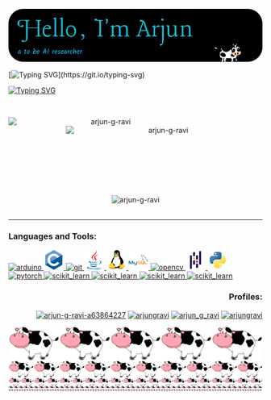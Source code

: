 ![MasterHead](https://raw.githubusercontent.com/Arjun-G-Ravi/Arjun-G-Ravi/main/new_image.png)

[![Typing SVG](https://readme-typing-svg.demolab.com?font=Fira+Code&size=25&duration=3000&pause=100000&center=false&vCenter=true&width=900&height=50&lines=I'm+in+love+with+.+.+.)](https://git.io/typing-svg)

[![Typing SVG](https://readme-typing-svg.demolab.com?font=Fira+Code&size=40&duration=3000&pause=1000&center=true&vCenter=true&width=900&height=50&lines=Artificial+Intelligence;Machine+Learning;Deep+Learning;Reinforcement+Learning;AI+Alignment;Coding;Robotics;Running)](https://git.io/typing-svg)

<br>
<p align=center>
  <div align=center>
    <a  title="Go to Source">
      <img align="left" width=390 src="https://github-readme-streak-stats.herokuapp.com/?user=arjun-g-ravi&theme=react" alt="arjun-g-ravi" />
    </a>
    <a  title="Go to Source">
      <img align="right" width=390 src="https://github-readme-stats.vercel.app/api?username=arjun-g-ravi&show_icons=true&theme=react&locale=en&include_all_commits=true" alt="arjun-g-ravi" />
    </a>
  </div>
  <br><br><br><br><br><br><br><br><br>
  <div align=center>
    <a>
      <img width=325 align="center" src="https://github-readme-stats.vercel.app/api/top-langs?username=arjun-g-ravi&show_icons=true&locale=en&theme=react" alt="arjun-g-ravi" />
    </a>
  </div>
  <br>
</p>
<hr>


<h3 align="left">Languages and Tools:</h3>
<p align="left"> 
<a href="https://www.arduino.cc/" target="_blank" rel="noreferrer"> <img src="https://cdn.worldvectorlogo.com/logos/arduino-1.svg" alt="arduino" width="40" height="40"/> </a> 
<a href="https://www.cprogramming.com/" target="_blank" rel="noreferrer"> <img src="https://raw.githubusercontent.com/devicons/devicon/master/icons/c/c-original.svg" alt="c" width="40" height="40"/> </a> 
  <a href="https://git-scm.com/" target="_blank" rel="noreferrer"> <img src="https://www.vectorlogo.zone/logos/git-scm/git-scm-icon.svg" alt="git" width="40" height="40"/> </a> 
  <a href="https://www.java.com" target="_blank" rel="noreferrer"> <img src="https://raw.githubusercontent.com/devicons/devicon/master/icons/java/java-original.svg" alt="java" width="40" height="40"/> </a> 
  <a href="https://www.linux.org/" target="_blank" rel="noreferrer"> <img src="https://raw.githubusercontent.com/devicons/devicon/master/icons/linux/linux-original.svg" alt="linux" width="40" height="40"/> </a> 
  <a href="https://www.mysql.com/" target="_blank" rel="noreferrer"> <img src="https://raw.githubusercontent.com/devicons/devicon/master/icons/mysql/mysql-original-wordmark.svg" alt="mysql" width="40" height="40"/> </a> 
<a href="https://opencv.org/" target="_blank" rel="noreferrer"> <img src="https://www.vectorlogo.zone/logos/opencv/opencv-icon.svg" alt="opencv" width="40" height="40"/> </a> 
<a href="https://pandas.pydata.org/" target="_blank" rel="noreferrer"> <img src="https://raw.githubusercontent.com/devicons/devicon/2ae2a900d2f041da66e950e4d48052658d850630/icons/pandas/pandas-original.svg" alt="pandas" width="40" height="40"/> </a> 
  <a href="https://www.python.org" target="_blank" rel="noreferrer"> <img src="https://raw.githubusercontent.com/devicons/devicon/master/icons/python/python-original.svg" alt="python" width="40" height="40"/> </a> 
  <a href="https://pytorch.org/" target="_blank" rel="noreferrer"> <img src="https://www.vectorlogo.zone/logos/pytorch/pytorch-icon.svg" alt="pytorch" width="40" height="40"/> </a> 
  <a href="https://scikit-learn.org/" target="_blank" rel="noreferrer"> <img src="https://upload.wikimedia.org/wikipedia/commons/0/05/Scikit_learn_logo_small.svg" alt="scikit_learn" width="40" height="40"/> </a>
<a href="https://scikit-learn.org/" target="_blank" rel="noreferrer"> <img src="https://upload.wikimedia.org/wikipedia/commons/0/05/Scikit_learn_logo_small.svg" alt="scikit_learn" width="40" height="40"/> </a> 
<a href="https://scikit-learn.org/" target="_blank" rel="noreferrer"> <img src="https://upload.wikimedia.org/wikipedia/commons/0/05/Scikit_learn_logo_small.svg" alt="scikit_learn" width="40" height="40"/> </a> 
<a href="https://scikit-learn.org/" target="_blank" rel="noreferrer"> <img src="https://upload.wikimedia.org/wikipedia/commons/0/05/Scikit_learn_logo_small.svg" alt="scikit_learn" width="40" height="40"/> </a> </p>

<h3 align="right">Profiles:</h3>
<p align="right">
<a href="https://linkedin.com/in/arjun-g-ravi-a63864227" target="blank"><img align="center" src="https://raw.githubusercontent.com/rahuldkjain/github-profile-readme-generator/master/src/images/icons/Social/linked-in-alt.svg" alt="arjun-g-ravi-a63864227" height="30" width="40" /></a>
<a href="https://kaggle.com/arjungravi" target="blank"><img align="center" src="https://raw.githubusercontent.com/rahuldkjain/github-profile-readme-generator/master/src/images/icons/Social/kaggle.svg" alt="arjungravi" height="30" width="40" /></a>
<a href="https://www.leetcode.com/arjun_g_ravi" target="blank"><img align="center" src="https://raw.githubusercontent.com/rahuldkjain/github-profile-readme-generator/master/src/images/icons/Social/leet-code.svg" alt="arjun_g_ravi" height="30" width="40" /></a>
<a href="https://huggingface.co/Arjun-G-Ravi" target="blank"><img align="center" src="https://huggingface.co/front/assets/huggingface_logo-noborder.svg" alt="arjungravi" height="30" width="35" /></a>
</p>



<!-- Cows -->
<img align="left" src="https://github.com/Arjun-G-Ravi/Arjun-G-Ravi/blob/main/Za9e.gif" alt="Metrics" width="20%">
<img align="left" src="https://github.com/Arjun-G-Ravi/Arjun-G-Ravi/blob/main/Za9e.gif" alt="Metrics" width="20%">
<img align="left" src="https://github.com/Arjun-G-Ravi/Arjun-G-Ravi/blob/main/Za9e.gif" alt="Metrics" width="20%">
<img align="left" src="https://github.com/Arjun-G-Ravi/Arjun-G-Ravi/blob/main/Za9e.gif" alt="Metrics" width="20%">
<img align="left" src="https://github.com/Arjun-G-Ravi/Arjun-G-Ravi/blob/main/Za9e.gif" alt="Metrics" width="20%">

<img align="left" src="https://github.com/Arjun-G-Ravi/Arjun-G-Ravi/blob/main/Za9e.gif" alt="Metrics" width="10%">
<img align="left" src="https://github.com/Arjun-G-Ravi/Arjun-G-Ravi/blob/main/Za9e.gif" alt="Metrics" width="10%">
<img align="left" src="https://github.com/Arjun-G-Ravi/Arjun-G-Ravi/blob/main/Za9e.gif" alt="Metrics" width="10%">
<img align="left" src="https://github.com/Arjun-G-Ravi/Arjun-G-Ravi/blob/main/Za9e.gif" alt="Metrics" width="10%">
<img align="left" src="https://github.com/Arjun-G-Ravi/Arjun-G-Ravi/blob/main/Za9e.gif" alt="Metrics" width="10%">
<img align="left" src="https://github.com/Arjun-G-Ravi/Arjun-G-Ravi/blob/main/Za9e.gif" alt="Metrics" width="10%">
<img align="left" src="https://github.com/Arjun-G-Ravi/Arjun-G-Ravi/blob/main/Za9e.gif" alt="Metrics" width="10%">
<img align="left" src="https://github.com/Arjun-G-Ravi/Arjun-G-Ravi/blob/main/Za9e.gif" alt="Metrics" width="10%">
<img align="left" src="https://github.com/Arjun-G-Ravi/Arjun-G-Ravi/blob/main/Za9e.gif" alt="Metrics" width="10%">
<img align="left" src="https://github.com/Arjun-G-Ravi/Arjun-G-Ravi/blob/main/Za9e.gif" alt="Metrics" width="10%">

<img align="left" src="https://github.com/Arjun-G-Ravi/Arjun-G-Ravi/blob/main/Za9e.gif" alt="Metrics" width="5%">
<img align="left" src="https://github.com/Arjun-G-Ravi/Arjun-G-Ravi/blob/main/Za9e.gif" alt="Metrics" width="5%">
<img align="left" src="https://github.com/Arjun-G-Ravi/Arjun-G-Ravi/blob/main/Za9e.gif" alt="Metrics" width="5%">
<img align="left" src="https://github.com/Arjun-G-Ravi/Arjun-G-Ravi/blob/main/Za9e.gif" alt="Metrics" width="5%">
<img align="left" src="https://github.com/Arjun-G-Ravi/Arjun-G-Ravi/blob/main/Za9e.gif" alt="Metrics" width="5%">
<img align="left" src="https://github.com/Arjun-G-Ravi/Arjun-G-Ravi/blob/main/Za9e.gif" alt="Metrics" width="5%">
<img align="left" src="https://github.com/Arjun-G-Ravi/Arjun-G-Ravi/blob/main/Za9e.gif" alt="Metrics" width="5%">
<img align="left" src="https://github.com/Arjun-G-Ravi/Arjun-G-Ravi/blob/main/Za9e.gif" alt="Metrics" width="5%">
<img align="left" src="https://github.com/Arjun-G-Ravi/Arjun-G-Ravi/blob/main/Za9e.gif" alt="Metrics" width="5%">
<img align="left" src="https://github.com/Arjun-G-Ravi/Arjun-G-Ravi/blob/main/Za9e.gif" alt="Metrics" width="5%">
<img align="left" src="https://github.com/Arjun-G-Ravi/Arjun-G-Ravi/blob/main/Za9e.gif" alt="Metrics" width="5%">
<img align="left" src="https://github.com/Arjun-G-Ravi/Arjun-G-Ravi/blob/main/Za9e.gif" alt="Metrics" width="5%">
<img align="left" src="https://github.com/Arjun-G-Ravi/Arjun-G-Ravi/blob/main/Za9e.gif" alt="Metrics" width="5%">
<img align="left" src="https://github.com/Arjun-G-Ravi/Arjun-G-Ravi/blob/main/Za9e.gif" alt="Metrics" width="5%">
<img align="left" src="https://github.com/Arjun-G-Ravi/Arjun-G-Ravi/blob/main/Za9e.gif" alt="Metrics" width="5%">
<img align="left" src="https://github.com/Arjun-G-Ravi/Arjun-G-Ravi/blob/main/Za9e.gif" alt="Metrics" width="5%">
<img align="left" src="https://github.com/Arjun-G-Ravi/Arjun-G-Ravi/blob/main/Za9e.gif" alt="Metrics" width="5%">
<img align="left" src="https://github.com/Arjun-G-Ravi/Arjun-G-Ravi/blob/main/Za9e.gif" alt="Metrics" width="5%">
<img align="left" src="https://github.com/Arjun-G-Ravi/Arjun-G-Ravi/blob/main/Za9e.gif" alt="Metrics" width="5%">
<img align="left" src="https://github.com/Arjun-G-Ravi/Arjun-G-Ravi/blob/main/Za9e.gif" alt="Metrics" width="5%">

<img align="left" src="https://github.com/Arjun-G-Ravi/Arjun-G-Ravi/blob/main/Za9e.gif" alt="Metrics" width="2%">
<img align="left" src="https://github.com/Arjun-G-Ravi/Arjun-G-Ravi/blob/main/Za9e.gif" alt="Metrics" width="2%">
<img align="left" src="https://github.com/Arjun-G-Ravi/Arjun-G-Ravi/blob/main/Za9e.gif" alt="Metrics" width="2%">
<img align="left" src="https://github.com/Arjun-G-Ravi/Arjun-G-Ravi/blob/main/Za9e.gif" alt="Metrics" width="2%">
<img align="left" src="https://github.com/Arjun-G-Ravi/Arjun-G-Ravi/blob/main/Za9e.gif" alt="Metrics" width="2%">
<img align="left" src="https://github.com/Arjun-G-Ravi/Arjun-G-Ravi/blob/main/Za9e.gif" alt="Metrics" width="2%">
<img align="left" src="https://github.com/Arjun-G-Ravi/Arjun-G-Ravi/blob/main/Za9e.gif" alt="Metrics" width="2%">
<img align="left" src="https://github.com/Arjun-G-Ravi/Arjun-G-Ravi/blob/main/Za9e.gif" alt="Metrics" width="2%">
<img align="left" src="https://github.com/Arjun-G-Ravi/Arjun-G-Ravi/blob/main/Za9e.gif" alt="Metrics" width="2%">
<img align="left" src="https://github.com/Arjun-G-Ravi/Arjun-G-Ravi/blob/main/Za9e.gif" alt="Metrics" width="2%">
<img align="left" src="https://github.com/Arjun-G-Ravi/Arjun-G-Ravi/blob/main/Za9e.gif" alt="Metrics" width="2%">
<img align="left" src="https://github.com/Arjun-G-Ravi/Arjun-G-Ravi/blob/main/Za9e.gif" alt="Metrics" width="2%">
<img align="left" src="https://github.com/Arjun-G-Ravi/Arjun-G-Ravi/blob/main/Za9e.gif" alt="Metrics" width="2%">
<img align="left" src="https://github.com/Arjun-G-Ravi/Arjun-G-Ravi/blob/main/Za9e.gif" alt="Metrics" width="2%">
<img align="left" src="https://github.com/Arjun-G-Ravi/Arjun-G-Ravi/blob/main/Za9e.gif" alt="Metrics" width="2%">
<img align="left" src="https://github.com/Arjun-G-Ravi/Arjun-G-Ravi/blob/main/Za9e.gif" alt="Metrics" width="2%">
<img align="left" src="https://github.com/Arjun-G-Ravi/Arjun-G-Ravi/blob/main/Za9e.gif" alt="Metrics" width="2%">
<img align="left" src="https://github.com/Arjun-G-Ravi/Arjun-G-Ravi/blob/main/Za9e.gif" alt="Metrics" width="2%">
<img align="left" src="https://github.com/Arjun-G-Ravi/Arjun-G-Ravi/blob/main/Za9e.gif" alt="Metrics" width="2%">
<img align="left" src="https://github.com/Arjun-G-Ravi/Arjun-G-Ravi/blob/main/Za9e.gif" alt="Metrics" width="2%">
<img align="left" src="https://github.com/Arjun-G-Ravi/Arjun-G-Ravi/blob/main/Za9e.gif" alt="Metrics" width="2%">
<img align="left" src="https://github.com/Arjun-G-Ravi/Arjun-G-Ravi/blob/main/Za9e.gif" alt="Metrics" width="2%">
<img align="left" src="https://github.com/Arjun-G-Ravi/Arjun-G-Ravi/blob/main/Za9e.gif" alt="Metrics" width="2%">
<img align="left" src="https://github.com/Arjun-G-Ravi/Arjun-G-Ravi/blob/main/Za9e.gif" alt="Metrics" width="2%">
<img align="left" src="https://github.com/Arjun-G-Ravi/Arjun-G-Ravi/blob/main/Za9e.gif" alt="Metrics" width="2%">
<img align="left" src="https://github.com/Arjun-G-Ravi/Arjun-G-Ravi/blob/main/Za9e.gif" alt="Metrics" width="2%">
<img align="left" src="https://github.com/Arjun-G-Ravi/Arjun-G-Ravi/blob/main/Za9e.gif" alt="Metrics" width="2%">
<img align="left" src="https://github.com/Arjun-G-Ravi/Arjun-G-Ravi/blob/main/Za9e.gif" alt="Metrics" width="2%">
<img align="left" src="https://github.com/Arjun-G-Ravi/Arjun-G-Ravi/blob/main/Za9e.gif" alt="Metrics" width="2%">
<img align="left" src="https://github.com/Arjun-G-Ravi/Arjun-G-Ravi/blob/main/Za9e.gif" alt="Metrics" width="2%">
<img align="left" src="https://github.com/Arjun-G-Ravi/Arjun-G-Ravi/blob/main/Za9e.gif" alt="Metrics" width="2%">
<img align="left" src="https://github.com/Arjun-G-Ravi/Arjun-G-Ravi/blob/main/Za9e.gif" alt="Metrics" width="2%">
<img align="left" src="https://github.com/Arjun-G-Ravi/Arjun-G-Ravi/blob/main/Za9e.gif" alt="Metrics" width="2%">
<img align="left" src="https://github.com/Arjun-G-Ravi/Arjun-G-Ravi/blob/main/Za9e.gif" alt="Metrics" width="2%">
<img align="left" src="https://github.com/Arjun-G-Ravi/Arjun-G-Ravi/blob/main/Za9e.gif" alt="Metrics" width="2%">
<img align="left" src="https://github.com/Arjun-G-Ravi/Arjun-G-Ravi/blob/main/Za9e.gif" alt="Metrics" width="2%">
<img align="left" src="https://github.com/Arjun-G-Ravi/Arjun-G-Ravi/blob/main/Za9e.gif" alt="Metrics" width="2%">
<img align="left" src="https://github.com/Arjun-G-Ravi/Arjun-G-Ravi/blob/main/Za9e.gif" alt="Metrics" width="2%">
<img align="left" src="https://github.com/Arjun-G-Ravi/Arjun-G-Ravi/blob/main/Za9e.gif" alt="Metrics" width="2%">
<img align="left" src="https://github.com/Arjun-G-Ravi/Arjun-G-Ravi/blob/main/Za9e.gif" alt="Metrics" width="2%">
<img align="left" src="https://github.com/Arjun-G-Ravi/Arjun-G-Ravi/blob/main/Za9e.gif" alt="Metrics" width="2%">
<img align="left" src="https://github.com/Arjun-G-Ravi/Arjun-G-Ravi/blob/main/Za9e.gif" alt="Metrics" width="2%">
<img align="left" src="https://github.com/Arjun-G-Ravi/Arjun-G-Ravi/blob/main/Za9e.gif" alt="Metrics" width="2%">
<img align="left" src="https://github.com/Arjun-G-Ravi/Arjun-G-Ravi/blob/main/Za9e.gif" alt="Metrics" width="2%">
<img align="left" src="https://github.com/Arjun-G-Ravi/Arjun-G-Ravi/blob/main/Za9e.gif" alt="Metrics" width="2%">
<img align="left" src="https://github.com/Arjun-G-Ravi/Arjun-G-Ravi/blob/main/Za9e.gif" alt="Metrics" width="2%">
<img align="left" src="https://github.com/Arjun-G-Ravi/Arjun-G-Ravi/blob/main/Za9e.gif" alt="Metrics" width="2%">
<img align="left" src="https://github.com/Arjun-G-Ravi/Arjun-G-Ravi/blob/main/Za9e.gif" alt="Metrics" width="2%">
<img align="left" src="https://github.com/Arjun-G-Ravi/Arjun-G-Ravi/blob/main/Za9e.gif" alt="Metrics" width="2%">
<img align="left" src="https://github.com/Arjun-G-Ravi/Arjun-G-Ravi/blob/main/Za9e.gif" alt="Metrics" width="2%">

<img align="left" src="https://github.com/Arjun-G-Ravi/Arjun-G-Ravi/blob/main/Za9e.gif" alt="Metrics" width="1%">
<img align="left" src="https://github.com/Arjun-G-Ravi/Arjun-G-Ravi/blob/main/Za9e.gif" alt="Metrics" width="1%">
<img align="left" src="https://github.com/Arjun-G-Ravi/Arjun-G-Ravi/blob/main/Za9e.gif" alt="Metrics" width="1%">
<img align="left" src="https://github.com/Arjun-G-Ravi/Arjun-G-Ravi/blob/main/Za9e.gif" alt="Metrics" width="1%">
<img align="left" src="https://github.com/Arjun-G-Ravi/Arjun-G-Ravi/blob/main/Za9e.gif" alt="Metrics" width="1%">
<img align="left" src="https://github.com/Arjun-G-Ravi/Arjun-G-Ravi/blob/main/Za9e.gif" alt="Metrics" width="1%">
<img align="left" src="https://github.com/Arjun-G-Ravi/Arjun-G-Ravi/blob/main/Za9e.gif" alt="Metrics" width="1%">
<img align="left" src="https://github.com/Arjun-G-Ravi/Arjun-G-Ravi/blob/main/Za9e.gif" alt="Metrics" width="1%">
<img align="left" src="https://github.com/Arjun-G-Ravi/Arjun-G-Ravi/blob/main/Za9e.gif" alt="Metrics" width="1%">
<img align="left" src="https://github.com/Arjun-G-Ravi/Arjun-G-Ravi/blob/main/Za9e.gif" alt="Metrics" width="1%">
<img align="left" src="https://github.com/Arjun-G-Ravi/Arjun-G-Ravi/blob/main/Za9e.gif" alt="Metrics" width="1%">
<img align="left" src="https://github.com/Arjun-G-Ravi/Arjun-G-Ravi/blob/main/Za9e.gif" alt="Metrics" width="1%">
<img align="left" src="https://github.com/Arjun-G-Ravi/Arjun-G-Ravi/blob/main/Za9e.gif" alt="Metrics" width="1%">
<img align="left" src="https://github.com/Arjun-G-Ravi/Arjun-G-Ravi/blob/main/Za9e.gif" alt="Metrics" width="1%">
<img align="left" src="https://github.com/Arjun-G-Ravi/Arjun-G-Ravi/blob/main/Za9e.gif" alt="Metrics" width="1%">
<img align="left" src="https://github.com/Arjun-G-Ravi/Arjun-G-Ravi/blob/main/Za9e.gif" alt="Metrics" width="1%">
<img align="left" src="https://github.com/Arjun-G-Ravi/Arjun-G-Ravi/blob/main/Za9e.gif" alt="Metrics" width="1%">
<img align="left" src="https://github.com/Arjun-G-Ravi/Arjun-G-Ravi/blob/main/Za9e.gif" alt="Metrics" width="1%">
<img align="left" src="https://github.com/Arjun-G-Ravi/Arjun-G-Ravi/blob/main/Za9e.gif" alt="Metrics" width="1%">
<img align="left" src="https://github.com/Arjun-G-Ravi/Arjun-G-Ravi/blob/main/Za9e.gif" alt="Metrics" width="1%">
<img align="left" src="https://github.com/Arjun-G-Ravi/Arjun-G-Ravi/blob/main/Za9e.gif" alt="Metrics" width="1%">
<img align="left" src="https://github.com/Arjun-G-Ravi/Arjun-G-Ravi/blob/main/Za9e.gif" alt="Metrics" width="1%">
<img align="left" src="https://github.com/Arjun-G-Ravi/Arjun-G-Ravi/blob/main/Za9e.gif" alt="Metrics" width="1%">
<img align="left" src="https://github.com/Arjun-G-Ravi/Arjun-G-Ravi/blob/main/Za9e.gif" alt="Metrics" width="1%">
<img align="left" src="https://github.com/Arjun-G-Ravi/Arjun-G-Ravi/blob/main/Za9e.gif" alt="Metrics" width="1%">
<img align="left" src="https://github.com/Arjun-G-Ravi/Arjun-G-Ravi/blob/main/Za9e.gif" alt="Metrics" width="1%">
<img align="left" src="https://github.com/Arjun-G-Ravi/Arjun-G-Ravi/blob/main/Za9e.gif" alt="Metrics" width="1%">
<img align="left" src="https://github.com/Arjun-G-Ravi/Arjun-G-Ravi/blob/main/Za9e.gif" alt="Metrics" width="1%">
<img align="left" src="https://github.com/Arjun-G-Ravi/Arjun-G-Ravi/blob/main/Za9e.gif" alt="Metrics" width="1%">
<img align="left" src="https://github.com/Arjun-G-Ravi/Arjun-G-Ravi/blob/main/Za9e.gif" alt="Metrics" width="1%">
<img align="left" src="https://github.com/Arjun-G-Ravi/Arjun-G-Ravi/blob/main/Za9e.gif" alt="Metrics" width="1%">
<img align="left" src="https://github.com/Arjun-G-Ravi/Arjun-G-Ravi/blob/main/Za9e.gif" alt="Metrics" width="1%">
<img align="left" src="https://github.com/Arjun-G-Ravi/Arjun-G-Ravi/blob/main/Za9e.gif" alt="Metrics" width="1%">
<img align="left" src="https://github.com/Arjun-G-Ravi/Arjun-G-Ravi/blob/main/Za9e.gif" alt="Metrics" width="1%">
<img align="left" src="https://github.com/Arjun-G-Ravi/Arjun-G-Ravi/blob/main/Za9e.gif" alt="Metrics" width="1%">
<img align="left" src="https://github.com/Arjun-G-Ravi/Arjun-G-Ravi/blob/main/Za9e.gif" alt="Metrics" width="1%">
<img align="left" src="https://github.com/Arjun-G-Ravi/Arjun-G-Ravi/blob/main/Za9e.gif" alt="Metrics" width="1%">
<img align="left" src="https://github.com/Arjun-G-Ravi/Arjun-G-Ravi/blob/main/Za9e.gif" alt="Metrics" width="1%">
<img align="left" src="https://github.com/Arjun-G-Ravi/Arjun-G-Ravi/blob/main/Za9e.gif" alt="Metrics" width="1%">
<img align="left" src="https://github.com/Arjun-G-Ravi/Arjun-G-Ravi/blob/main/Za9e.gif" alt="Metrics" width="1%">
<img align="left" src="https://github.com/Arjun-G-Ravi/Arjun-G-Ravi/blob/main/Za9e.gif" alt="Metrics" width="1%">
<img align="left" src="https://github.com/Arjun-G-Ravi/Arjun-G-Ravi/blob/main/Za9e.gif" alt="Metrics" width="1%">
<img align="left" src="https://github.com/Arjun-G-Ravi/Arjun-G-Ravi/blob/main/Za9e.gif" alt="Metrics" width="1%">
<img align="left" src="https://github.com/Arjun-G-Ravi/Arjun-G-Ravi/blob/main/Za9e.gif" alt="Metrics" width="1%">
<img align="left" src="https://github.com/Arjun-G-Ravi/Arjun-G-Ravi/blob/main/Za9e.gif" alt="Metrics" width="1%">
<img align="left" src="https://github.com/Arjun-G-Ravi/Arjun-G-Ravi/blob/main/Za9e.gif" alt="Metrics" width="1%">
<img align="left" src="https://github.com/Arjun-G-Ravi/Arjun-G-Ravi/blob/main/Za9e.gif" alt="Metrics" width="1%">
<img align="left" src="https://github.com/Arjun-G-Ravi/Arjun-G-Ravi/blob/main/Za9e.gif" alt="Metrics" width="1%">
<img align="left" src="https://github.com/Arjun-G-Ravi/Arjun-G-Ravi/blob/main/Za9e.gif" alt="Metrics" width="1%">
<img align="left" src="https://github.com/Arjun-G-Ravi/Arjun-G-Ravi/blob/main/Za9e.gif" alt="Metrics" width="1%">
<img align="left" src="https://github.com/Arjun-G-Ravi/Arjun-G-Ravi/blob/main/Za9e.gif" alt="Metrics" width="1%">
<img align="left" src="https://github.com/Arjun-G-Ravi/Arjun-G-Ravi/blob/main/Za9e.gif" alt="Metrics" width="1%">
<img align="left" src="https://github.com/Arjun-G-Ravi/Arjun-G-Ravi/blob/main/Za9e.gif" alt="Metrics" width="1%">
<img align="left" src="https://github.com/Arjun-G-Ravi/Arjun-G-Ravi/blob/main/Za9e.gif" alt="Metrics" width="1%">
<img align="left" src="https://github.com/Arjun-G-Ravi/Arjun-G-Ravi/blob/main/Za9e.gif" alt="Metrics" width="1%">
<img align="left" src="https://github.com/Arjun-G-Ravi/Arjun-G-Ravi/blob/main/Za9e.gif" alt="Metrics" width="1%">
<img align="left" src="https://github.com/Arjun-G-Ravi/Arjun-G-Ravi/blob/main/Za9e.gif" alt="Metrics" width="1%">
<img align="left" src="https://github.com/Arjun-G-Ravi/Arjun-G-Ravi/blob/main/Za9e.gif" alt="Metrics" width="1%">
<img align="left" src="https://github.com/Arjun-G-Ravi/Arjun-G-Ravi/blob/main/Za9e.gif" alt="Metrics" width="1%">
<img align="left" src="https://github.com/Arjun-G-Ravi/Arjun-G-Ravi/blob/main/Za9e.gif" alt="Metrics" width="1%">
<img align="left" src="https://github.com/Arjun-G-Ravi/Arjun-G-Ravi/blob/main/Za9e.gif" alt="Metrics" width="1%">
<img align="left" src="https://github.com/Arjun-G-Ravi/Arjun-G-Ravi/blob/main/Za9e.gif" alt="Metrics" width="1%">
<img align="left" src="https://github.com/Arjun-G-Ravi/Arjun-G-Ravi/blob/main/Za9e.gif" alt="Metrics" width="1%">
<img align="left" src="https://github.com/Arjun-G-Ravi/Arjun-G-Ravi/blob/main/Za9e.gif" alt="Metrics" width="1%">
<img align="left" src="https://github.com/Arjun-G-Ravi/Arjun-G-Ravi/blob/main/Za9e.gif" alt="Metrics" width="1%">
<img align="left" src="https://github.com/Arjun-G-Ravi/Arjun-G-Ravi/blob/main/Za9e.gif" alt="Metrics" width="1%">
<img align="left" src="https://github.com/Arjun-G-Ravi/Arjun-G-Ravi/blob/main/Za9e.gif" alt="Metrics" width="1%">
<img align="left" src="https://github.com/Arjun-G-Ravi/Arjun-G-Ravi/blob/main/Za9e.gif" alt="Metrics" width="1%">
<img align="left" src="https://github.com/Arjun-G-Ravi/Arjun-G-Ravi/blob/main/Za9e.gif" alt="Metrics" width="1%">
<img align="left" src="https://github.com/Arjun-G-Ravi/Arjun-G-Ravi/blob/main/Za9e.gif" alt="Metrics" width="1%">
<img align="left" src="https://github.com/Arjun-G-Ravi/Arjun-G-Ravi/blob/main/Za9e.gif" alt="Metrics" width="1%">
<img align="left" src="https://github.com/Arjun-G-Ravi/Arjun-G-Ravi/blob/main/Za9e.gif" alt="Metrics" width="1%">
<img align="left" src="https://github.com/Arjun-G-Ravi/Arjun-G-Ravi/blob/main/Za9e.gif" alt="Metrics" width="1%">
<img align="left" src="https://github.com/Arjun-G-Ravi/Arjun-G-Ravi/blob/main/Za9e.gif" alt="Metrics" width="1%">
<img align="left" src="https://github.com/Arjun-G-Ravi/Arjun-G-Ravi/blob/main/Za9e.gif" alt="Metrics" width="1%">
<img align="left" src="https://github.com/Arjun-G-Ravi/Arjun-G-Ravi/blob/main/Za9e.gif" alt="Metrics" width="1%">
<img align="left" src="https://github.com/Arjun-G-Ravi/Arjun-G-Ravi/blob/main/Za9e.gif" alt="Metrics" width="1%">
<img align="left" src="https://github.com/Arjun-G-Ravi/Arjun-G-Ravi/blob/main/Za9e.gif" alt="Metrics" width="1%">
<img align="left" src="https://github.com/Arjun-G-Ravi/Arjun-G-Ravi/blob/main/Za9e.gif" alt="Metrics" width="1%">
<img align="left" src="https://github.com/Arjun-G-Ravi/Arjun-G-Ravi/blob/main/Za9e.gif" alt="Metrics" width="1%">
<img align="left" src="https://github.com/Arjun-G-Ravi/Arjun-G-Ravi/blob/main/Za9e.gif" alt="Metrics" width="1%">
<img align="left" src="https://github.com/Arjun-G-Ravi/Arjun-G-Ravi/blob/main/Za9e.gif" alt="Metrics" width="1%">
<img align="left" src="https://github.com/Arjun-G-Ravi/Arjun-G-Ravi/blob/main/Za9e.gif" alt="Metrics" width="1%">
<img align="left" src="https://github.com/Arjun-G-Ravi/Arjun-G-Ravi/blob/main/Za9e.gif" alt="Metrics" width="1%">
<img align="left" src="https://github.com/Arjun-G-Ravi/Arjun-G-Ravi/blob/main/Za9e.gif" alt="Metrics" width="1%">
<img align="left" src="https://github.com/Arjun-G-Ravi/Arjun-G-Ravi/blob/main/Za9e.gif" alt="Metrics" width="1%">
<img align="left" src="https://github.com/Arjun-G-Ravi/Arjun-G-Ravi/blob/main/Za9e.gif" alt="Metrics" width="1%">
<img align="left" src="https://github.com/Arjun-G-Ravi/Arjun-G-Ravi/blob/main/Za9e.gif" alt="Metrics" width="1%">
<img align="left" src="https://github.com/Arjun-G-Ravi/Arjun-G-Ravi/blob/main/Za9e.gif" alt="Metrics" width="1%">
<img align="left" src="https://github.com/Arjun-G-Ravi/Arjun-G-Ravi/blob/main/Za9e.gif" alt="Metrics" width="1%">
<img align="left" src="https://github.com/Arjun-G-Ravi/Arjun-G-Ravi/blob/main/Za9e.gif" alt="Metrics" width="1%">
<img align="left" src="https://github.com/Arjun-G-Ravi/Arjun-G-Ravi/blob/main/Za9e.gif" alt="Metrics" width="1%">
<img align="left" src="https://github.com/Arjun-G-Ravi/Arjun-G-Ravi/blob/main/Za9e.gif" alt="Metrics" width="1%">
<img align="left" src="https://github.com/Arjun-G-Ravi/Arjun-G-Ravi/blob/main/Za9e.gif" alt="Metrics" width="1%">
<img align="left" src="https://github.com/Arjun-G-Ravi/Arjun-G-Ravi/blob/main/Za9e.gif" alt="Metrics" width="1%">
<img align="left" src="https://github.com/Arjun-G-Ravi/Arjun-G-Ravi/blob/main/Za9e.gif" alt="Metrics" width="1%">
<img align="left" src="https://github.com/Arjun-G-Ravi/Arjun-G-Ravi/blob/main/Za9e.gif" alt="Metrics" width="1%">
<img align="left" src="https://github.com/Arjun-G-Ravi/Arjun-G-Ravi/blob/main/Za9e.gif" alt="Metrics" width="1%">
<img align="left" src="https://github.com/Arjun-G-Ravi/Arjun-G-Ravi/blob/main/Za9e.gif" alt="Metrics" width="1%">
<img align="left" src="https://github.com/Arjun-G-Ravi/Arjun-G-Ravi/blob/main/Za9e.gif" alt="Metrics" width="1%">



